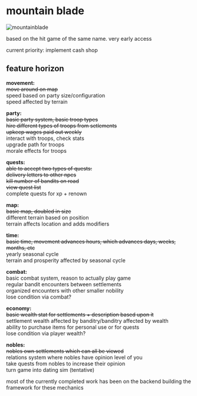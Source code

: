 # mountain blade

![mountainblade](https://i.ibb.co/4S54nsK/mountainblade-0-1-4.png)

based on the hit game of the same name. very early access

current priority:
implement cash shop

## feature horizon

**movement:**  
~~move around on map~~  
speed based on party size/configuration  
speed affected by terrain  

**party:**   
~~basic party system, basic troop types~~   
~~hire different types of troops from setlements~~  
~~upkeep wages paid out weekly~~  
interact with troops, check stats  
upgrade path for troops  
morale effects for troops  

**quests:**   
~~able to accept two types of quests:~~   
~~delivery letters to other npcs~~   
~~kill number of bandits on road~~   
~~view quest list~~   
complete quests for xp + renown   

**map:**   
~~basic map, doubled in size~~  
different terrain based on position  
terrain affects location and adds modifiers  

**time:**  
~~basic time, movement advances hours, which advances days, weeks, months, etc~~  
yearly seasonal cycle  
terrain and prosperity affected by seasonal cycle  

**combat:**  
basic combat system, reason to actually play game  
regular bandit encounters between settlements  
organized encounters with other smaller nobility  
lose condition via combat?  

**economy:**  
~~basic wealth stat for settlements + description based upon it~~  
settlement wealth affected by banditry/banditry affected by wealth  
ability to purchase items for personal use or for quests  
lose condition via player wealth?  

**nobles:**  
~~nobles own settlements which can all be viewed~~  
relations system where nobles have opinion level of you  
take quests from nobles to increase their opinion  
turn game into dating sim (tentative)

most of the currently completed work has been on the backend building the framework for these mechanics   
